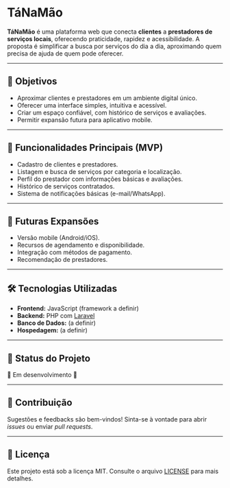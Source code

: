 # TáNaMão

**TáNaMão** é uma plataforma web que conecta **clientes** a **prestadores de serviços locais**, oferecendo praticidade, rapidez e acessibilidade.
A proposta é simplificar a busca por serviços do dia a dia, aproximando quem precisa de ajuda de quem pode oferecer.

---

## 🚀 Objetivos

* Aproximar clientes e prestadores em um ambiente digital único.
* Oferecer uma interface simples, intuitiva e acessível.
* Criar um espaço confiável, com histórico de serviços e avaliações.
* Permitir expansão futura para aplicativo mobile.

---

## 🔧 Funcionalidades Principais (MVP)

* Cadastro de clientes e prestadores.
* Listagem e busca de serviços por categoria e localização.
* Perfil do prestador com informações básicas e avaliações.
* Histórico de serviços contratados.
* Sistema de notificações básicas (e-mail/WhatsApp).

---

## 🌱 Futuras Expansões

* Versão mobile (Android/iOS).
* Recursos de agendamento e disponibilidade.
* Integração com métodos de pagamento.
* Recomendação de prestadores.

---

## 🛠️ Tecnologias Utilizadas

* **Frontend:** JavaScript (framework a definir)
* **Backend:** PHP com [Laravel](https://laravel.com/)
* **Banco de Dados:** (a definir)
* **Hospedagem:** (a definir)

---

## 📌 Status do Projeto

🚧 Em desenvolvimento 🚧

---

## 🤝 Contribuição

Sugestões e feedbacks são bem-vindos!
Sinta-se à vontade para abrir *issues* ou enviar *pull requests*.

---

## 📄 Licença

Este projeto está sob a licença MIT. Consulte o arquivo [LICENSE](LICENSE) para mais detalhes.
